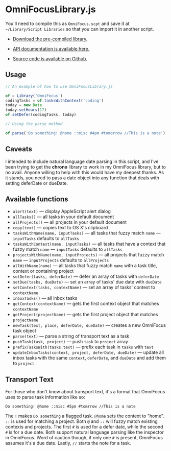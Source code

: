 # OmniFocusLibrary.js

You'll need to compile this as `OmniFocus.scpt` and save it at `~/Library/Script Libraries` so that you can import it in another script.

- [Download the pre-compiled library.](http://pixelsnatch.com/omnifocus/OmniFocus.scpt)

- [API documentation is available here.](http://pixelsnatch.com/omnifocus/doc/index.html)

- [Source code is available on Github.](http://github.com/brandonpittman/omnifocus)

## Usage

~~~javascript
// An example of how to use OmniFocusLibrary.js

of = Library('OmniFocus')
codingTasks = of.tasksWithContext('coding')
today = new Date
today.setHours(17)
of.setDefer(codingTasks, today)

// Using the parse method

of.parse('Do something! @home ::misc #4pm #tomorrow //This is a note')
~~~

## Caveats

I intended to include natural language date parsing in this script, and I've been trying to get the **chrono** library to work in my OmniFocus library, but to no avail. Anyone willing to help with this would have my deepest thanks. As it stands, you need to pass a date object into any function that deals with setting deferDate or dueDate.

## Available functions

- `alert(text)` — display AppleScript alert dialog
- `allTasks()` — all tasks in your default document
- `allProjects()` — all projects in your default document
- `copy(text)` — copies text to OS X's clipboard
- `tasksWithName(name, inputTasks)` — all tasks that fuzzy match `name` — `inputTasks` defaults to `allTasks`
- `tasksWithContext(name, inputTasks)` — all tasks that have a context that fuzzy match `name` — `inputTasks` defaults to `allTasks`
- `projectsWithName(name, inputProjects)` — all projects that fuzzy match `name` — `inputProjects` defaults to `allProjects`
- `allWithName(name)` — all tasks that fuzzy match `name` with a task title, context or containing project
- `setDefer(tasks, deferDate)` — defer an array of tasks with `deferDate`
- `setDue(tasks, dueDate)` — set an array of tasks' due date with `dueDate`
- `setContext(tasks, contextName)` — set an array of tasks' context to `contextName`
- `inboxTasks()` — all inbox tasks
- `getContext(contextName)` — gets the first context object that matches `contextName`
- `getProject(projectName)` — gets the first project object that matches `projectName`
- `newTask(text, place, deferDate, dueDate)` — creates a new OmniFocus task object
- `parse(text)` — parse a string of transport text as a task
- `pushTask(task, project)` — push `task` to `project` array
- `prefixTasksWith(tasks,text)` — prefix each task in `tasks` with `text`
- `updateInboxTasks(context, project, deferDate, dueDate)` — update all inbox tasks with the same `context`, `deferDate`, and `dueDate` and add them to `project`

## Transport Text

For those who don't know about transport text, it's a format that OmniFocus uses to parse task information like so:

`Do something! @home ::misc #5pm #tomrrow //This is a note`

The `!` makes `Do something` a flagged task. `@home` sets the context to "home". `::` is used for matching a project. Both `@` and `::` will fuzzy match existing contexts and projects. The first `#` is used for a defer date, while the second `#` is for a due date. Both support natural language parsing like the inspector in OmniFocus. Word of caution though, if only one `#` is present, OmniFocus assumes it's a due date. Lastly, `//` starts the note for a task.
